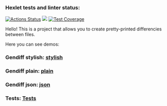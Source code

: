 ### Hexlet tests and linter status:
[![Actions Status](https://github.com/AlekRing/frontend-project-lvl2/workflows/hexlet-check/badge.svg)](https://github.com/AlekRing/frontend-project-lvl2/actions)
<a href="https://codeclimate.com/github/AlekRing/frontend-project-lvl2/maintainability"><img src="https://api.codeclimate.com/v1/badges/d480b9a9e76a7b04f74a/maintainability" /></a>
[![Test Coverage](https://api.codeclimate.com/v1/badges/d480b9a9e76a7b04f74a/test_coverage)](https://codeclimate.com/github/AlekRing/frontend-project-lvl2/test_coverage)

Hello! This is a project that allows you to create pretty-printed differencies between files.

Here you can see demos:
### Gendiff stylish: [stylish](https://asciinema.org/a/7ELdWTJivOXkS7dmuTA0cp8a6)
### Gendiff plain: [plain](https://asciinema.org/a/mR7klCMIus1EVFvXtDu3f4BMX)
### Gendiff json: [json](https://asciinema.org/a/JXfiFibqhFgk1hpii7U8wUnoh)

### Tests: [Tests](https://asciinema.org/a/Bt6yZcYpuLOhKnvR1PyWfSRdM)
